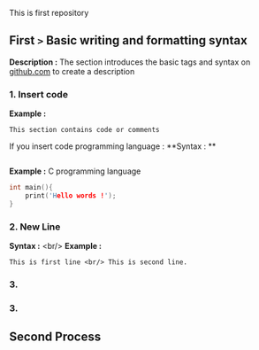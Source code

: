 This is first repository 


## First `>` Basic writing and formatting syntax 
**Description :** The section introduces the basic tags and syntax on [github.com](https//:github.com) to create a description 

### 1. Insert code 
**Example :**
```
This section contains code or comments
```
If you insert code programming language :
**Syntax : **  
```[language]
```


**Example :** C programming language
```C
int main(){
    print('Hello words !');
}
```


### 2. New Line 
**Syntax :** \<br/>
**Example :**
```
This is first line <br/> This is second line.
```


### 3. 
### 3. 

## Second Process

